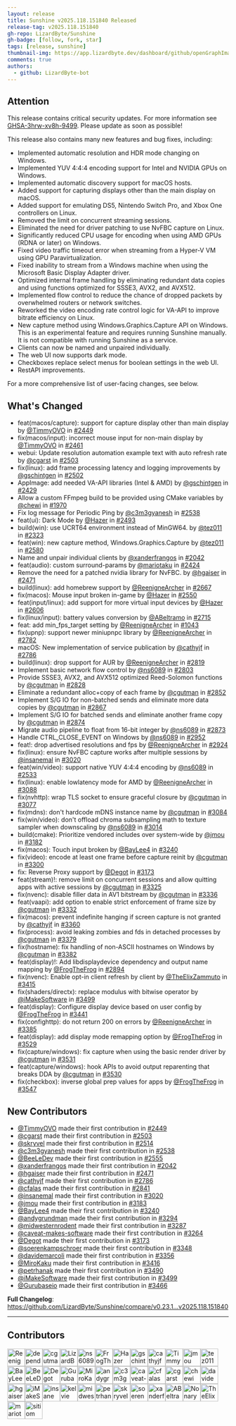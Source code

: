```yaml
---
layout: release
title: Sunshine v2025.118.151840 Released
release-tag: v2025.118.151840
gh-repo: LizardByte/Sunshine
gh-badge: [follow, fork, star]
tags: [release, sunshine]
thumbnail-img: https://app.lizardbyte.dev/dashboard/github/openGraphImages/Sunshine_624x312.png
comments: true
authors:
  - github: LizardByte-bot
---
```


## Attention

This release contains critical security updates. For more information see
[GHSA-3hrw-xv8h-9499](https://github.com/LizardByte/Sunshine/security/advisories/GHSA-3hrw-xv8h-9499).
Please update as soon as possible!

This release also contains many new features and bug fixes, including:

- Implemented automatic resolution and HDR mode changing on Windows.
- Implemented YUV 4:4:4 encoding support for Intel and NVIDIA GPUs on Windows.
- Implemented automatic discovery support for macOS hosts.
- Added support for capturing displays other than the main display on macOS.
- Added support for emulating DS5, Nintendo Switch Pro, and Xbox One controllers on Linux.
- Removed the limit on concurrent streaming sessions.
- Eliminated the need for driver patching to use NvFBC capture on Linux.
- Significantly reduced CPU usage for encoding when using AMD GPUs (RDNA or later) on Windows.
- Fixed video traffic timeout error when streaming from a Hyper-V VM using GPU Paravirtualization.
- Fixed inability to stream from a Windows machine when using the Microsoft Basic Display Adapter driver.
- Optimized internal frame handling by eliminating redundant data copies and using functions optimized for SSSE3,
  AVX2, and AVX512.
- Implemented flow control to reduce the chance of dropped packets by overwhelmed routers or network switches.
- Reworked the video encoding rate control logic for VA-API to improve bitrate efficiency on Linux.
- New capture method using Windows.Graphics.Capture API on Windows.
  This is an experimental feature and requires running Sunshine manually.
  It is not compatible with running Sunshine as a service.
- Clients can now be named and unpaired individually.
- The web UI now supports dark mode.
- Checkboxes replace select menus for boolean settings in the web UI.
- RestAPI improvements.

For a more comprehensive list of user-facing changes, see below.

## What's Changed
* feat(macos/capture): support for capture display other than main display by [@TimmyOVO](https://github.com/TimmyOVO) in [#2449](https://github.com/LizardByte/Sunshine/pull/2449)
* fix(macos/input): incorrect mouse input for non-main display by [@TimmyOVO](https://github.com/TimmyOVO) in [#2461](https://github.com/LizardByte/Sunshine/pull/2461)
* webui: Update resolution automation example text with auto refresh rate by [@cgarst](https://github.com/cgarst) in [#2503](https://github.com/LizardByte/Sunshine/pull/2503)
* fix(linux): add frame processing latency and logging improvements by [@gschintgen](https://github.com/gschintgen) in [#2502](https://github.com/LizardByte/Sunshine/pull/2502)
* AppImage: add needed VA-API libraries (Intel & AMD) by [@gschintgen](https://github.com/gschintgen) in [#2429](https://github.com/LizardByte/Sunshine/pull/2429)
* Allow a custom FFmpeg build to be provided using CMake variables by [@chewi](https://github.com/chewi) in [#1970](https://github.com/LizardByte/Sunshine/pull/1970)
* Fix log message for Periodic Ping by [@c3m3gyanesh](https://github.com/c3m3gyanesh) in [#2538](https://github.com/LizardByte/Sunshine/pull/2538)
* feat(ui): Dark Mode by [@Hazer](https://github.com/Hazer) in [#2493](https://github.com/LizardByte/Sunshine/pull/2493)
* build(win): use UCRT64 environment instead of MinGW64. by [@tez011](https://github.com/tez011) in [#2323](https://github.com/LizardByte/Sunshine/pull/2323)
* feat(win): new capture method, Windows.Graphics.Capture  by [@tez011](https://github.com/tez011) in [#2580](https://github.com/LizardByte/Sunshine/pull/2580)
* Name and unpair individual clients by [@xanderfrangos](https://github.com/xanderfrangos) in [#2042](https://github.com/LizardByte/Sunshine/pull/2042)
* feat(audio): custom surround-params by [@mariotaku](https://github.com/mariotaku) in [#2424](https://github.com/LizardByte/Sunshine/pull/2424)
* Remove the need for a patched nvidia library for NvFBC. by [@hgaiser](https://github.com/hgaiser) in [#2471](https://github.com/LizardByte/Sunshine/pull/2471)
* build(linux): add homebrew support by [@ReenigneArcher](https://github.com/ReenigneArcher) in [#2667](https://github.com/LizardByte/Sunshine/pull/2667)
* fix(macos): Mouse input broken in-game by [@Hazer](https://github.com/Hazer) in [#2550](https://github.com/LizardByte/Sunshine/pull/2550)
* feat(input/linux): add support for more virtual input devices by [@Hazer](https://github.com/Hazer) in [#2606](https://github.com/LizardByte/Sunshine/pull/2606)
* fix(linux/input): battery values conversion by [@ABeltramo](https://github.com/ABeltramo) in [#2715](https://github.com/LizardByte/Sunshine/pull/2715)
* feat: add min_fps_target setting by [@ReenigneArcher](https://github.com/ReenigneArcher) in [#1043](https://github.com/LizardByte/Sunshine/pull/1043)
* fix(upnp): support newer miniupnpc library by [@ReenigneArcher](https://github.com/ReenigneArcher) in [#2782](https://github.com/LizardByte/Sunshine/pull/2782)
* macOS: New implementation of service publication by [@cathyjf](https://github.com/cathyjf) in [#2786](https://github.com/LizardByte/Sunshine/pull/2786)
* build(linux): drop support for AUR by [@ReenigneArcher](https://github.com/ReenigneArcher) in [#2819](https://github.com/LizardByte/Sunshine/pull/2819)
* Implement basic network flow control by [@ns6089](https://github.com/ns6089) in [#2803](https://github.com/LizardByte/Sunshine/pull/2803)
* Provide SSSE3, AVX2, and AVX512 optimized Reed-Solomon functions by [@cgutman](https://github.com/cgutman) in [#2828](https://github.com/LizardByte/Sunshine/pull/2828)
* Eliminate a redundant alloc+copy of each frame by [@cgutman](https://github.com/cgutman) in [#2852](https://github.com/LizardByte/Sunshine/pull/2852)
* Implement S/G IO for non-batched sends and eliminate more data copies by [@cgutman](https://github.com/cgutman) in [#2867](https://github.com/LizardByte/Sunshine/pull/2867)
* Implement S/G IO for batched sends and eliminate another frame copy by [@cgutman](https://github.com/cgutman) in [#2874](https://github.com/LizardByte/Sunshine/pull/2874)
* Migrate audio pipeline to float from 16-bit integer by [@ns6089](https://github.com/ns6089) in [#2873](https://github.com/LizardByte/Sunshine/pull/2873)
* Handle CTRL_CLOSE_EVENT on Windows by [@ns6089](https://github.com/ns6089) in [#2952](https://github.com/LizardByte/Sunshine/pull/2952)
* feat!: drop advertised resolutions and fps by [@ReenigneArcher](https://github.com/ReenigneArcher) in [#2924](https://github.com/LizardByte/Sunshine/pull/2924)
* fix(linux): ensure NvFBC capture works after multiple sessions by [@insanemal](https://github.com/insanemal) in [#3020](https://github.com/LizardByte/Sunshine/pull/3020)
* feat(win/video): support native YUV 4:4:4 encoding by [@ns6089](https://github.com/ns6089) in [#2533](https://github.com/LizardByte/Sunshine/pull/2533)
* fix(linux): enable lowlatency mode for AMD by [@ReenigneArcher](https://github.com/ReenigneArcher) in [#3088](https://github.com/LizardByte/Sunshine/pull/3088)
* fix(nvhttp): wrap TLS socket to ensure graceful closure by [@cgutman](https://github.com/cgutman) in [#3077](https://github.com/LizardByte/Sunshine/pull/3077)
* fix(mdns): don't hardcode mDNS instance name by [@cgutman](https://github.com/cgutman) in [#3084](https://github.com/LizardByte/Sunshine/pull/3084)
* fix(win/video): don't offload chroma subsampling math to texture sampler when downscaling by [@ns6089](https://github.com/ns6089) in [#3014](https://github.com/LizardByte/Sunshine/pull/3014)
* build(cmake): Prioritize vendored includes over system-wide by [@jmou](https://github.com/jmou) in [#3182](https://github.com/LizardByte/Sunshine/pull/3182)
* fix(macos): Touch input broken by [@BayLee4](https://github.com/BayLee4) in [#3240](https://github.com/LizardByte/Sunshine/pull/3240)
* fix(video): encode at least one frame before capture reinit by [@cgutman](https://github.com/cgutman) in [#3300](https://github.com/LizardByte/Sunshine/pull/3300)
* fix: Reverse Proxy support by [@Degot](https://github.com/Degot) in [#3173](https://github.com/LizardByte/Sunshine/pull/3173)
* feat(stream)!: remove limit on concurrent sessions and allow quitting apps with active sessions by [@cgutman](https://github.com/cgutman) in [#3325](https://github.com/LizardByte/Sunshine/pull/3325)
* fix(nvenc): disable filler data in AV1 bitstream by [@cgutman](https://github.com/cgutman) in [#3336](https://github.com/LizardByte/Sunshine/pull/3336)
* feat(vaapi): add option to enable strict enforcement of frame size by [@cgutman](https://github.com/cgutman) in [#3332](https://github.com/LizardByte/Sunshine/pull/3332)
* fix(macos): prevent indefinite hanging if screen capture is not granted by [@cathyjf](https://github.com/cathyjf) in [#3360](https://github.com/LizardByte/Sunshine/pull/3360)
* fix(process): avoid leaking zombies and fds in detached processes by [@cgutman](https://github.com/cgutman) in [#3379](https://github.com/LizardByte/Sunshine/pull/3379)
* fix(hostname): fix handling of non-ASCII hostnames on Windows by [@cgutman](https://github.com/cgutman) in [#3382](https://github.com/LizardByte/Sunshine/pull/3382)
* feat(display)!: Add libdisplaydevice dependency and output name mapping by [@FrogTheFrog](https://github.com/FrogTheFrog) in [#2894](https://github.com/LizardByte/Sunshine/pull/2894)
* fix(nvenc): Enable opt-in client refresh by client by [@TheElixZammuto](https://github.com/TheElixZammuto) in [#3415](https://github.com/LizardByte/Sunshine/pull/3415)
* fix(shaders/directx): replace modulus with bitwise operator by [@iMakeSoftware](https://github.com/iMakeSoftware) in [#3499](https://github.com/LizardByte/Sunshine/pull/3499)
* feat(display): Configure display device based on user config by [@FrogTheFrog](https://github.com/FrogTheFrog) in [#3441](https://github.com/LizardByte/Sunshine/pull/3441)
* fix(confighttp): do not return 200 on errors by [@ReenigneArcher](https://github.com/ReenigneArcher) in [#3385](https://github.com/LizardByte/Sunshine/pull/3385)
* feat(display): add display mode remapping option by [@FrogTheFrog](https://github.com/FrogTheFrog) in [#3529](https://github.com/LizardByte/Sunshine/pull/3529)
* fix(capture/windows): fix capture when using the basic render driver by [@cgutman](https://github.com/cgutman) in [#3531](https://github.com/LizardByte/Sunshine/pull/3531)
* feat(capture/windows): hook APIs to avoid output reparenting that breaks DDA by [@cgutman](https://github.com/cgutman) in [#3530](https://github.com/LizardByte/Sunshine/pull/3530)
* fix(checkbox): inverse global prep values for apps by [@FrogTheFrog](https://github.com/FrogTheFrog) in [#3547](https://github.com/LizardByte/Sunshine/pull/3547)

## New Contributors
* [@TimmyOVO](https://github.com/TimmyOVO) made their first contribution in [#2449](https://github.com/LizardByte/Sunshine/pull/2449)
* [@cgarst](https://github.com/cgarst) made their first contribution in [#2503](https://github.com/LizardByte/Sunshine/pull/2503)
* [@skryvel](https://github.com/skryvel) made their first contribution in [#2514](https://github.com/LizardByte/Sunshine/pull/2514)
* [@c3m3gyanesh](https://github.com/c3m3gyanesh) made their first contribution in [#2538](https://github.com/LizardByte/Sunshine/pull/2538)
* [@BeeLeDev](https://github.com/BeeLeDev) made their first contribution in [#2555](https://github.com/LizardByte/Sunshine/pull/2555)
* [@xanderfrangos](https://github.com/xanderfrangos) made their first contribution in [#2042](https://github.com/LizardByte/Sunshine/pull/2042)
* [@hgaiser](https://github.com/hgaiser) made their first contribution in [#2471](https://github.com/LizardByte/Sunshine/pull/2471)
* [@cathyjf](https://github.com/cathyjf) made their first contribution in [#2786](https://github.com/LizardByte/Sunshine/pull/2786)
* [@cfalas](https://github.com/cfalas) made their first contribution in [#2841](https://github.com/LizardByte/Sunshine/pull/2841)
* [@insanemal](https://github.com/insanemal) made their first contribution in [#3020](https://github.com/LizardByte/Sunshine/pull/3020)
* [@jmou](https://github.com/jmou) made their first contribution in [#3183](https://github.com/LizardByte/Sunshine/pull/3183)
* [@BayLee4](https://github.com/BayLee4) made their first contribution in [#3240](https://github.com/LizardByte/Sunshine/pull/3240)
* [@andygrundman](https://github.com/andygrundman) made their first contribution in [#3294](https://github.com/LizardByte/Sunshine/pull/3294)
* [@midwesternrodent](https://github.com/midwesternrodent) made their first contribution in [#3287](https://github.com/LizardByte/Sunshine/pull/3287)
* [@caveat-makes-software](https://github.com/caveat-makes-software) made their first contribution in [#3264](https://github.com/LizardByte/Sunshine/pull/3264)
* [@Degot](https://github.com/Degot) made their first contribution in [#3173](https://github.com/LizardByte/Sunshine/pull/3173)
* [@soerenkampschroer](https://github.com/soerenkampschroer) made their first contribution in [#3348](https://github.com/LizardByte/Sunshine/pull/3348)
* [@davidemarcoli](https://github.com/davidemarcoli) made their first contribution in [#3356](https://github.com/LizardByte/Sunshine/pull/3356)
* [@MiroKaku](https://github.com/MiroKaku) made their first contribution in [#3416](https://github.com/LizardByte/Sunshine/pull/3416)
* [@petrhanak](https://github.com/petrhanak) made their first contribution in [#3490](https://github.com/LizardByte/Sunshine/pull/3490)
* [@iMakeSoftware](https://github.com/iMakeSoftware) made their first contribution in [#3499](https://github.com/LizardByte/Sunshine/pull/3499)
* [@Gurubaseio](https://github.com/Gurubaseio) made their first contribution in [#3466](https://github.com/LizardByte/Sunshine/pull/3466)

**Full Changelog**: https://github.com/LizardByte/Sunshine/compare/v0.23.1...v2025.118.151840

---
## Contributors
<a href="https://github.com/ReenigneArcher" target="_blank" rel="external noopener noreferrer" aria-label="GitHub profile of contributor, ReenigneArcher" ><img src="https://github.com/ReenigneArcher.png?size=40" width="40" height="40" alt="ReenigneArcher" title="ReenigneArcher: 139 merges" ></a><a href="https://github.com/dependabot" target="_blank" rel="external noopener noreferrer" aria-label="GitHub profile of contributor, dependabot" ><img src="https://github.com/dependabot.png?size=40" width="40" height="40" alt="dependabot" title="dependabot: 98 merges" ></a><a href="https://github.com/cgutman" target="_blank" rel="external noopener noreferrer" aria-label="GitHub profile of contributor, cgutman" ><img src="https://github.com/cgutman.png?size=40" width="40" height="40" alt="cgutman" title="cgutman: 27 merges" ></a><a href="https://github.com/LizardByte-bot" target="_blank" rel="external noopener noreferrer" aria-label="GitHub profile of contributor, LizardByte-bot" ><img src="https://github.com/LizardByte-bot.png?size=40" width="40" height="40" alt="LizardByte-bot" title="LizardByte-bot: 21 merges" ></a><a href="https://github.com/ns6089" target="_blank" rel="external noopener noreferrer" aria-label="GitHub profile of contributor, ns6089" ><img src="https://github.com/ns6089.png?size=40" width="40" height="40" alt="ns6089" title="ns6089: 17 merges" ></a><a href="https://github.com/FrogTheFrog" target="_blank" rel="external noopener noreferrer" aria-label="GitHub profile of contributor, FrogTheFrog" ><img src="https://github.com/FrogTheFrog.png?size=40" width="40" height="40" alt="FrogTheFrog" title="FrogTheFrog: 14 merges" ></a><a href="https://github.com/Hazer" target="_blank" rel="external noopener noreferrer" aria-label="GitHub profile of contributor, Hazer" ><img src="https://github.com/Hazer.png?size=40" width="40" height="40" alt="Hazer" title="Hazer: 8 merges" ></a><a href="https://github.com/gschintgen" target="_blank" rel="external noopener noreferrer" aria-label="GitHub profile of contributor, gschintgen" ><img src="https://github.com/gschintgen.png?size=40" width="40" height="40" alt="gschintgen" title="gschintgen: 7 merges" ></a><a href="https://github.com/cathyjf" target="_blank" rel="external noopener noreferrer" aria-label="GitHub profile of contributor, cathyjf" ><img src="https://github.com/cathyjf.png?size=40" width="40" height="40" alt="cathyjf" title="cathyjf: 5 merges" ></a><a href="https://github.com/TimmyOVO" target="_blank" rel="external noopener noreferrer" aria-label="GitHub profile of contributor, TimmyOVO" ><img src="https://github.com/TimmyOVO.png?size=40" width="40" height="40" alt="TimmyOVO" title="TimmyOVO: 3 merges" ></a><a href="https://github.com/jmou" target="_blank" rel="external noopener noreferrer" aria-label="GitHub profile of contributor, jmou" ><img src="https://github.com/jmou.png?size=40" width="40" height="40" alt="jmou" title="jmou: 3 merges" ></a><a href="https://github.com/tez011" target="_blank" rel="external noopener noreferrer" aria-label="GitHub profile of contributor, tez011" ><img src="https://github.com/tez011.png?size=40" width="40" height="40" alt="tez011" title="tez011: 3 merges" ></a><a href="https://github.com/BayLee4" target="_blank" rel="external noopener noreferrer" aria-label="GitHub profile of contributor, BayLee4" ><img src="https://github.com/BayLee4.png?size=40" width="40" height="40" alt="BayLee4" title="BayLee4: 2 merges" ></a><a href="https://github.com/BeeLeDev" target="_blank" rel="external noopener noreferrer" aria-label="GitHub profile of contributor, BeeLeDev" ><img src="https://github.com/BeeLeDev.png?size=40" width="40" height="40" alt="BeeLeDev" title="BeeLeDev: 2 merges" ></a><a href="https://github.com/Degot" target="_blank" rel="external noopener noreferrer" aria-label="GitHub profile of contributor, Degot" ><img src="https://github.com/Degot.png?size=40" width="40" height="40" alt="Degot" title="Degot: 2 merges" ></a><a href="https://github.com/Gurubaseio" target="_blank" rel="external noopener noreferrer" aria-label="GitHub profile of contributor, Gurubaseio" ><img src="https://github.com/Gurubaseio.png?size=40" width="40" height="40" alt="Gurubaseio" title="Gurubaseio: 2 merges" ></a><a href="https://github.com/MiroKaku" target="_blank" rel="external noopener noreferrer" aria-label="GitHub profile of contributor, MiroKaku" ><img src="https://github.com/MiroKaku.png?size=40" width="40" height="40" alt="MiroKaku" title="MiroKaku: 2 merges" ></a><a href="https://github.com/andygrundman" target="_blank" rel="external noopener noreferrer" aria-label="GitHub profile of contributor, andygrundman" ><img src="https://github.com/andygrundman.png?size=40" width="40" height="40" alt="andygrundman" title="andygrundman: 2 merges" ></a><a href="https://github.com/c3m3gyanesh" target="_blank" rel="external noopener noreferrer" aria-label="GitHub profile of contributor, c3m3gyanesh" ><img src="https://github.com/c3m3gyanesh.png?size=40" width="40" height="40" alt="c3m3gyanesh" title="c3m3gyanesh: 2 merges" ></a><a href="https://github.com/caveat-makes-software" target="_blank" rel="external noopener noreferrer" aria-label="GitHub profile of contributor, caveat-makes-software" ><img src="https://github.com/caveat-makes-software.png?size=40" width="40" height="40" alt="caveat-makes-software" title="caveat-makes-software: 2 merges" ></a><a href="https://github.com/cfalas" target="_blank" rel="external noopener noreferrer" aria-label="GitHub profile of contributor, cfalas" ><img src="https://github.com/cfalas.png?size=40" width="40" height="40" alt="cfalas" title="cfalas: 2 merges" ></a><a href="https://github.com/cgarst" target="_blank" rel="external noopener noreferrer" aria-label="GitHub profile of contributor, cgarst" ><img src="https://github.com/cgarst.png?size=40" width="40" height="40" alt="cgarst" title="cgarst: 2 merges" ></a><a href="https://github.com/chewi" target="_blank" rel="external noopener noreferrer" aria-label="GitHub profile of contributor, chewi" ><img src="https://github.com/chewi.png?size=40" width="40" height="40" alt="chewi" title="chewi: 2 merges" ></a><a href="https://github.com/davidemarcoli" target="_blank" rel="external noopener noreferrer" aria-label="GitHub profile of contributor, davidemarcoli" ><img src="https://github.com/davidemarcoli.png?size=40" width="40" height="40" alt="davidemarcoli" title="davidemarcoli: 2 merges" ></a><a href="https://github.com/hgaiser" target="_blank" rel="external noopener noreferrer" aria-label="GitHub profile of contributor, hgaiser" ><img src="https://github.com/hgaiser.png?size=40" width="40" height="40" alt="hgaiser" title="hgaiser: 2 merges" ></a><a href="https://github.com/iMakeSoftware" target="_blank" rel="external noopener noreferrer" aria-label="GitHub profile of contributor, iMakeSoftware" ><img src="https://github.com/iMakeSoftware.png?size=40" width="40" height="40" alt="iMakeSoftware" title="iMakeSoftware: 2 merges" ></a><a href="https://github.com/insanemal" target="_blank" rel="external noopener noreferrer" aria-label="GitHub profile of contributor, insanemal" ><img src="https://github.com/insanemal.png?size=40" width="40" height="40" alt="insanemal" title="insanemal: 2 merges" ></a><a href="https://github.com/kelvie" target="_blank" rel="external noopener noreferrer" aria-label="GitHub profile of contributor, kelvie" ><img src="https://github.com/kelvie.png?size=40" width="40" height="40" alt="kelvie" title="kelvie: 2 merges" ></a><a href="https://github.com/midwesternrodent" target="_blank" rel="external noopener noreferrer" aria-label="GitHub profile of contributor, midwesternrodent" ><img src="https://github.com/midwesternrodent.png?size=40" width="40" height="40" alt="midwesternrodent" title="midwesternrodent: 2 merges" ></a><a href="https://github.com/petrhanak" target="_blank" rel="external noopener noreferrer" aria-label="GitHub profile of contributor, petrhanak" ><img src="https://github.com/petrhanak.png?size=40" width="40" height="40" alt="petrhanak" title="petrhanak: 2 merges" ></a><a href="https://github.com/skryvel" target="_blank" rel="external noopener noreferrer" aria-label="GitHub profile of contributor, skryvel" ><img src="https://github.com/skryvel.png?size=40" width="40" height="40" alt="skryvel" title="skryvel: 2 merges" ></a><a href="https://github.com/soerenkampschroer" target="_blank" rel="external noopener noreferrer" aria-label="GitHub profile of contributor, soerenkampschroer" ><img src="https://github.com/soerenkampschroer.png?size=40" width="40" height="40" alt="soerenkampschroer" title="soerenkampschroer: 2 merges" ></a><a href="https://github.com/xanderfrangos" target="_blank" rel="external noopener noreferrer" aria-label="GitHub profile of contributor, xanderfrangos" ><img src="https://github.com/xanderfrangos.png?size=40" width="40" height="40" alt="xanderfrangos" title="xanderfrangos: 2 merges" ></a><a href="https://github.com/ABeltramo" target="_blank" rel="external noopener noreferrer" aria-label="GitHub profile of contributor, ABeltramo" ><img src="https://github.com/ABeltramo.png?size=40" width="40" height="40" alt="ABeltramo" title="ABeltramo: 1 merge" ></a><a href="https://github.com/Nonary" target="_blank" rel="external noopener noreferrer" aria-label="GitHub profile of contributor, Nonary" ><img src="https://github.com/Nonary.png?size=40" width="40" height="40" alt="Nonary" title="Nonary: 1 merge" ></a><a href="https://github.com/TheElixZammuto" target="_blank" rel="external noopener noreferrer" aria-label="GitHub profile of contributor, TheElixZammuto" ><img src="https://github.com/TheElixZammuto.png?size=40" width="40" height="40" alt="TheElixZammuto" title="TheElixZammuto: 1 merge" ></a><a href="https://github.com/mariotaku" target="_blank" rel="external noopener noreferrer" aria-label="GitHub profile of contributor, mariotaku" ><img src="https://github.com/mariotaku.png?size=40" width="40" height="40" alt="mariotaku" title="mariotaku: 1 merge" ></a><a href="https://github.com/sitiom" target="_blank" rel="external noopener noreferrer" aria-label="GitHub profile of contributor, sitiom" ><img src="https://github.com/sitiom.png?size=40" width="40" height="40" alt="sitiom" title="sitiom: 1 merge" ></a>
